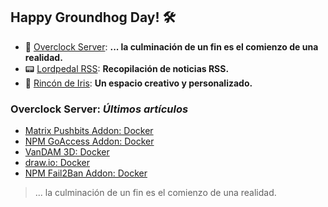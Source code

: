 ## Happy Groundhog Day! 🛠️

- 🤖 [Overclock Server](https://lordpedal.github.io/ "Overclock Server"): **... la culminación de un fin es el comienzo de una realidad.**
- 📟 [Lordpedal RSS](https://lordpedal.github.io/lordpedal "Lordpedal RSS"): **Recopilación de noticias RSS.**
- 🌈 [Rincón de Iris](https://rincondeiris.club/ "Rincón de Iris"): **Un espacio creativo y personalizado.**

### Overclock Server: *Últimos artículos*

- [Matrix Pushbits Addon: Docker](https://lordpedal.github.io/gnu/linux/docker/pushbits-docker/)
- [NPM GoAccess Addon: Docker](https://lordpedal.github.io/gnu/linux/docker/npmgo-docker/)
- [VanDAM 3D: Docker](https://lordpedal.github.io/gnu/linux/docker/vandam-docker/)
- [draw.io: Docker](https://lordpedal.github.io/gnu/linux/docker/drawio-docker/)
- [NPM Fail2Ban Addon: Docker](https://lordpedal.github.io/gnu/linux/docker/npmf2b-docker/)

> ... la culminación de un fin es el comienzo de una realidad.
